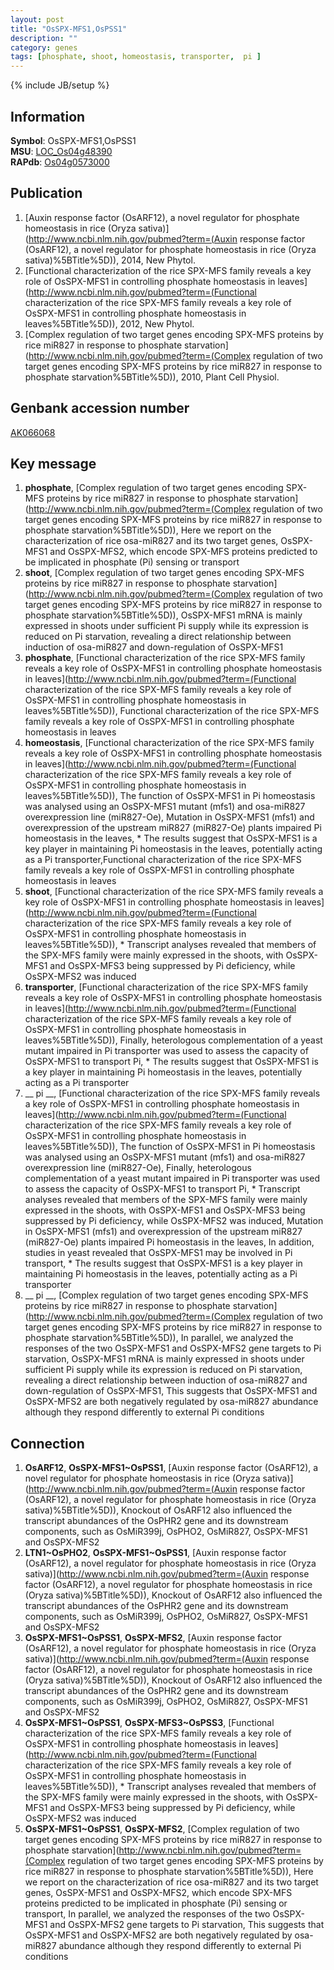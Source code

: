 ```yaml
---
layout: post
title: "OsSPX-MFS1,OsPSS1"
description: ""
category: genes
tags: [phosphate, shoot, homeostasis, transporter,  pi ]
---
```

{% include JB/setup %}

## Information
__Symbol__: OsSPX-MFS1,OsPSS1  
__MSU__: [LOC_Os04g48390](http://rice.plantbiology.msu.edu/cgi-bin/ORF_infopage.cgi?orf=LOC_Os04g48390)  
__RAPdb__: [Os04g0573000](http://rapdb.dna.affrc.go.jp/viewer/gbrowse_details/irgsp1?name=Os04g0573000)  

## Publication
1. [Auxin response factor (OsARF12), a novel regulator for phosphate homeostasis in rice (Oryza sativa)](http://www.ncbi.nlm.nih.gov/pubmed?term=(Auxin response factor (OsARF12), a novel regulator for phosphate homeostasis in rice (Oryza sativa)%5BTitle%5D)), 2014, New Phytol.
2. [Functional characterization of the rice SPX-MFS family reveals a key role of OsSPX-MFS1 in controlling phosphate homeostasis in leaves](http://www.ncbi.nlm.nih.gov/pubmed?term=(Functional characterization of the rice SPX-MFS family reveals a key role of OsSPX-MFS1 in controlling phosphate homeostasis in leaves%5BTitle%5D)), 2012, New Phytol.
3. [Complex regulation of two target genes encoding SPX-MFS proteins by rice miR827 in response to phosphate starvation](http://www.ncbi.nlm.nih.gov/pubmed?term=(Complex regulation of two target genes encoding SPX-MFS proteins by rice miR827 in response to phosphate starvation%5BTitle%5D)), 2010, Plant Cell Physiol.

## Genbank accession number
[AK066068](http://www.ncbi.nlm.nih.gov/nuccore/AK066068)

## Key message
1. __phosphate__, [Complex regulation of two target genes encoding SPX-MFS proteins by rice miR827 in response to phosphate starvation](http://www.ncbi.nlm.nih.gov/pubmed?term=(Complex regulation of two target genes encoding SPX-MFS proteins by rice miR827 in response to phosphate starvation%5BTitle%5D)), Here we report on the characterization of rice osa-miR827 and its two target genes, OsSPX-MFS1 and OsSPX-MFS2, which encode SPX-MFS proteins predicted to be implicated in phosphate (Pi) sensing or transport
2. __shoot__, [Complex regulation of two target genes encoding SPX-MFS proteins by rice miR827 in response to phosphate starvation](http://www.ncbi.nlm.nih.gov/pubmed?term=(Complex regulation of two target genes encoding SPX-MFS proteins by rice miR827 in response to phosphate starvation%5BTitle%5D)),  OsSPX-MFS1 mRNA is mainly expressed in shoots under sufficient Pi supply while its expression is reduced on Pi starvation, revealing a direct relationship between induction of osa-miR827 and down-regulation of OsSPX-MFS1
3. __phosphate__, [Functional characterization of the rice SPX-MFS family reveals a key role of OsSPX-MFS1 in controlling phosphate homeostasis in leaves](http://www.ncbi.nlm.nih.gov/pubmed?term=(Functional characterization of the rice SPX-MFS family reveals a key role of OsSPX-MFS1 in controlling phosphate homeostasis in leaves%5BTitle%5D)), Functional characterization of the rice SPX-MFS family reveals a key role of OsSPX-MFS1 in controlling phosphate homeostasis in leaves
4. __homeostasis__, [Functional characterization of the rice SPX-MFS family reveals a key role of OsSPX-MFS1 in controlling phosphate homeostasis in leaves](http://www.ncbi.nlm.nih.gov/pubmed?term=(Functional characterization of the rice SPX-MFS family reveals a key role of OsSPX-MFS1 in controlling phosphate homeostasis in leaves%5BTitle%5D)),  The function of OsSPX-MFS1 in Pi homeostasis was analysed using an OsSPX-MFS1 mutant (mfs1) and osa-miR827 overexpression line (miR827-Oe), Mutation in OsSPX-MFS1 (mfs1) and overexpression of the upstream miR827 (miR827-Oe) plants impaired Pi homeostasis in the leaves, * The results suggest that OsSPX-MFS1 is a key player in maintaining Pi homeostasis in the leaves, potentially acting as a Pi transporter,Functional characterization of the rice SPX-MFS family reveals a key role of OsSPX-MFS1 in controlling phosphate homeostasis in leaves
5. __shoot__, [Functional characterization of the rice SPX-MFS family reveals a key role of OsSPX-MFS1 in controlling phosphate homeostasis in leaves](http://www.ncbi.nlm.nih.gov/pubmed?term=(Functional characterization of the rice SPX-MFS family reveals a key role of OsSPX-MFS1 in controlling phosphate homeostasis in leaves%5BTitle%5D)),  * Transcript analyses revealed that members of the SPX-MFS family were mainly expressed in the shoots, with OsSPX-MFS1 and OsSPX-MFS3 being suppressed by Pi deficiency, while OsSPX-MFS2 was induced
6. __transporter__, [Functional characterization of the rice SPX-MFS family reveals a key role of OsSPX-MFS1 in controlling phosphate homeostasis in leaves](http://www.ncbi.nlm.nih.gov/pubmed?term=(Functional characterization of the rice SPX-MFS family reveals a key role of OsSPX-MFS1 in controlling phosphate homeostasis in leaves%5BTitle%5D)),  Finally, heterologous complementation of a yeast mutant impaired in Pi transporter was used to assess the capacity of OsSPX-MFS1 to transport Pi, * The results suggest that OsSPX-MFS1 is a key player in maintaining Pi homeostasis in the leaves, potentially acting as a Pi transporter
7. __ pi __, [Functional characterization of the rice SPX-MFS family reveals a key role of OsSPX-MFS1 in controlling phosphate homeostasis in leaves](http://www.ncbi.nlm.nih.gov/pubmed?term=(Functional characterization of the rice SPX-MFS family reveals a key role of OsSPX-MFS1 in controlling phosphate homeostasis in leaves%5BTitle%5D)),  The function of OsSPX-MFS1 in Pi homeostasis was analysed using an OsSPX-MFS1 mutant (mfs1) and osa-miR827 overexpression line (miR827-Oe), Finally, heterologous complementation of a yeast mutant impaired in Pi transporter was used to assess the capacity of OsSPX-MFS1 to transport Pi, * Transcript analyses revealed that members of the SPX-MFS family were mainly expressed in the shoots, with OsSPX-MFS1 and OsSPX-MFS3 being suppressed by Pi deficiency, while OsSPX-MFS2 was induced, Mutation in OsSPX-MFS1 (mfs1) and overexpression of the upstream miR827 (miR827-Oe) plants impaired Pi homeostasis in the leaves, In addition, studies in yeast revealed that OsSPX-MFS1 may be involved in Pi transport, * The results suggest that OsSPX-MFS1 is a key player in maintaining Pi homeostasis in the leaves, potentially acting as a Pi transporter
8. __ pi __, [Complex regulation of two target genes encoding SPX-MFS proteins by rice miR827 in response to phosphate starvation](http://www.ncbi.nlm.nih.gov/pubmed?term=(Complex regulation of two target genes encoding SPX-MFS proteins by rice miR827 in response to phosphate starvation%5BTitle%5D)),  In parallel, we analyzed the responses of the two OsSPX-MFS1 and OsSPX-MFS2 gene targets to Pi starvation, OsSPX-MFS1 mRNA is mainly expressed in shoots under sufficient Pi supply while its expression is reduced on Pi starvation, revealing a direct relationship between induction of osa-miR827 and down-regulation of OsSPX-MFS1, This suggests that OsSPX-MFS1 and OsSPX-MFS2 are both negatively regulated by osa-miR827 abundance although they respond differently to external Pi conditions

## Connection
1. __OsARF12__, __OsSPX-MFS1~OsPSS1__, [Auxin response factor (OsARF12), a novel regulator for phosphate homeostasis in rice (Oryza sativa)](http://www.ncbi.nlm.nih.gov/pubmed?term=(Auxin response factor (OsARF12), a novel regulator for phosphate homeostasis in rice (Oryza sativa)%5BTitle%5D)),  Knockout of OsARF12 also influenced the transcript abundances of the OsPHR2 gene and its downstream components, such as OsMiR399j, OsPHO2, OsMiR827, OsSPX-MFS1 and OsSPX-MFS2
2. __LTN1~OsPHO2__, __OsSPX-MFS1~OsPSS1__, [Auxin response factor (OsARF12), a novel regulator for phosphate homeostasis in rice (Oryza sativa)](http://www.ncbi.nlm.nih.gov/pubmed?term=(Auxin response factor (OsARF12), a novel regulator for phosphate homeostasis in rice (Oryza sativa)%5BTitle%5D)),  Knockout of OsARF12 also influenced the transcript abundances of the OsPHR2 gene and its downstream components, such as OsMiR399j, OsPHO2, OsMiR827, OsSPX-MFS1 and OsSPX-MFS2
3. __OsSPX-MFS1~OsPSS1__, __OsSPX-MFS2__, [Auxin response factor (OsARF12), a novel regulator for phosphate homeostasis in rice (Oryza sativa)](http://www.ncbi.nlm.nih.gov/pubmed?term=(Auxin response factor (OsARF12), a novel regulator for phosphate homeostasis in rice (Oryza sativa)%5BTitle%5D)),  Knockout of OsARF12 also influenced the transcript abundances of the OsPHR2 gene and its downstream components, such as OsMiR399j, OsPHO2, OsMiR827, OsSPX-MFS1 and OsSPX-MFS2
4. __OsSPX-MFS1~OsPSS1__, __OsSPX-MFS3~OsPSS3__, [Functional characterization of the rice SPX-MFS family reveals a key role of OsSPX-MFS1 in controlling phosphate homeostasis in leaves](http://www.ncbi.nlm.nih.gov/pubmed?term=(Functional characterization of the rice SPX-MFS family reveals a key role of OsSPX-MFS1 in controlling phosphate homeostasis in leaves%5BTitle%5D)),  * Transcript analyses revealed that members of the SPX-MFS family were mainly expressed in the shoots, with OsSPX-MFS1 and OsSPX-MFS3 being suppressed by Pi deficiency, while OsSPX-MFS2 was induced
5. __OsSPX-MFS1~OsPSS1__, __OsSPX-MFS2__, [Complex regulation of two target genes encoding SPX-MFS proteins by rice miR827 in response to phosphate starvation](http://www.ncbi.nlm.nih.gov/pubmed?term=(Complex regulation of two target genes encoding SPX-MFS proteins by rice miR827 in response to phosphate starvation%5BTitle%5D)), Here we report on the characterization of rice osa-miR827 and its two target genes, OsSPX-MFS1 and OsSPX-MFS2, which encode SPX-MFS proteins predicted to be implicated in phosphate (Pi) sensing or transport, In parallel, we analyzed the responses of the two OsSPX-MFS1 and OsSPX-MFS2 gene targets to Pi starvation, This suggests that OsSPX-MFS1 and OsSPX-MFS2 are both negatively regulated by osa-miR827 abundance although they respond differently to external Pi conditions


